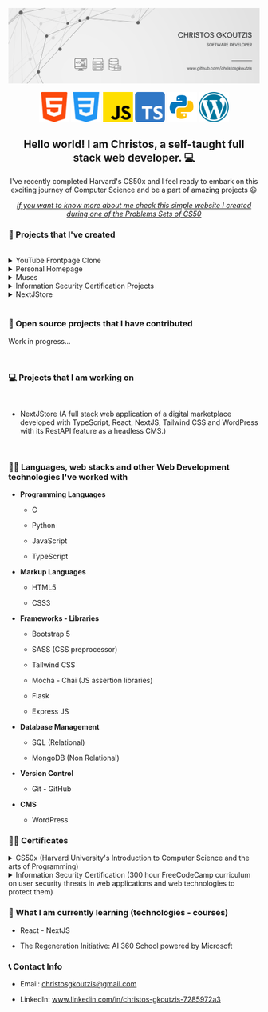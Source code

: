 ![CHRISTOS GKOUTZIS](profile-banner.png)

<p align='center'>
<img height="60" src="html-5.png">
<img height="60" src="css-3.png">
<img height="60" src="js.png">
<img height="60" src="ts.png">
<img height="60" src="python.png">
<img height="60" src="wordpress.png">
</p>

<h2 align="center">Hello world! I am Christos, a self-taught full stack web developer. 💻</h2>
<p align="center">I've recently completed Harvard's CS50x and I feel ready to embark on this exciting journey of Computer Science and be a part of amazing projects 😆</p>

<em><p align="center"><a href="https://christosgkoutzis.github.io/About-me/">If you want to know more about me check this simple website I created during one of the Problems Sets of CS50</a></p></em>

### 💾 Projects that I've created

</br>

<details>
	
<summary> YouTube Frontpage Clone </summary> <br/>

- **Summary:** An updated and responsive version of the final project of the HTML-CSS course by SuperSimpleDev. <br/>

- <a href="https://github.com/christosgkoutzis/YouTube-frontpage-clone">Project's Repository</a> <br/>

- <a href="https://christosgkoutzis.github.io/YouTube-frontpage-clone/">Have a look at the project!</a> <br/>

</details>

<details>
	
<summary> Personal Homepage </summary> <br/>

- **Summary:** An introductory simple 4-page website, developed with front-end technologies (HTML, CSS, JavaScript, Bootstrap) that contains basic information about my career, my interests and my future ambitions. <br/>

- <a href="https://github.com/christosgkoutzis/About-me">Project's Repository</a> <br/>

- <a href="https://christosgkoutzis.github.io/About-me/">Have a look at the project!</a> <br/>

</details>

<details>

<summary> Muses </summary> <br/>

- **Summary:** A website for a contemporary Art Museum located in Athens Greece. It's developed using a Figma design from a UX-UI designer and was used as the final project of CS50x course. <br/>

- <a href="https://github.com/christosgkoutzis/Muses">Projects's repository</a> <br/>

- <a href="https://christosgkoutzis.github.io/Muses/">Have a look at the project!</a> <br/>

</details>

<details>
	
<summary> Information Security Certification Projects </summary> <br/>

- **Summary:** A collection of 4 projects including 2 full stack web applications developed using the MERN stack (a NASDAQ Stock Price Checker and an Anonymous Message Board) and 2 Python programs (a SHA-1 Password Cracker and a Port Scanner) that I've built during my Information Security Certificatation by FreeCodeCamp. <br/>

- <a href="https://github.com/christosgkoutzis/Information_Security_Certification">Projects's repository</a> <br/>

</details>

<details>
	
<summary> NextJStore </summary> <br/>

- **Summary:** A full stack web application of a digital marketplace developed with TypeScript, React, NextJS, Tailwind CSS and WordPress with its RestAPI feature as a headless CMS. <br/>

- <a href="https://github.com/christosgkoutzis/NextJStore">Projects's repository</a> <br/>

</details>


</br>

### 🔧 Open source projects that I have contributed

Work in progress...

</br>

### 💻 Projects that I am working on

</br>

* NextJStore (A full stack web application of a digital marketplace developed with TypeScript, React, NextJS, Tailwind CSS and WordPress with its RestAPI feature as a headless CMS.)

</br>

### 👨‍💻 Languages, web stacks and other Web Development technologies I've worked with


  - **Programming Languages**
  
      - C
        
      - Python
        
      - JavaScript
        
      - TypeScript
  
  - **Markup Languages**
  
      - HTML5
        
      - CSS3
  
  - **Frameworks - Libraries**
  
      - Bootstrap 5

      - SASS (CSS preprocessor)
        
      - Tailwind CSS
        
      - Mocha - Chai (JS assertion libraries)
   
      - Flask

      - Express JS

  - **Database Management**
  
      - SQL (Relational)
        
      - MongoDB (Non Relational)
    
  - **Version Control**
  
      - Git - GitHub

  - **CMS**
  
      - WordPress

### 👨‍🎓 Certificates


<details>
	
<summary> CS50x (Harvard University's Introduction to Computer Science and the arts of Programming) </summary> <br/>

<p align="center">
  <img src="CS50x.png" alt="Information Security Certificate" width=80%>
</p>

</details>

<details>
	
<summary> Information Security Certification (300 hour FreeCodeCamp curriculum on user security threats in web applications and web technologies to protect them) </summary> <br/>

<p align="center">
  <img src="Information_Security.png" alt="Information Security Certificate" width=80%>
</p>

</details>
  
### 📖 What I am currently learning (technologies - courses)

  - React - NextJS

  - The Regeneration Initiative: AI 360 School powered by Microsoft

### 📞 Contact Info

 - Email: christosgkoutzis@gmail.com

 - LinkedIn: www.linkedin.com/in/christos-gkoutzis-7285972a3 

